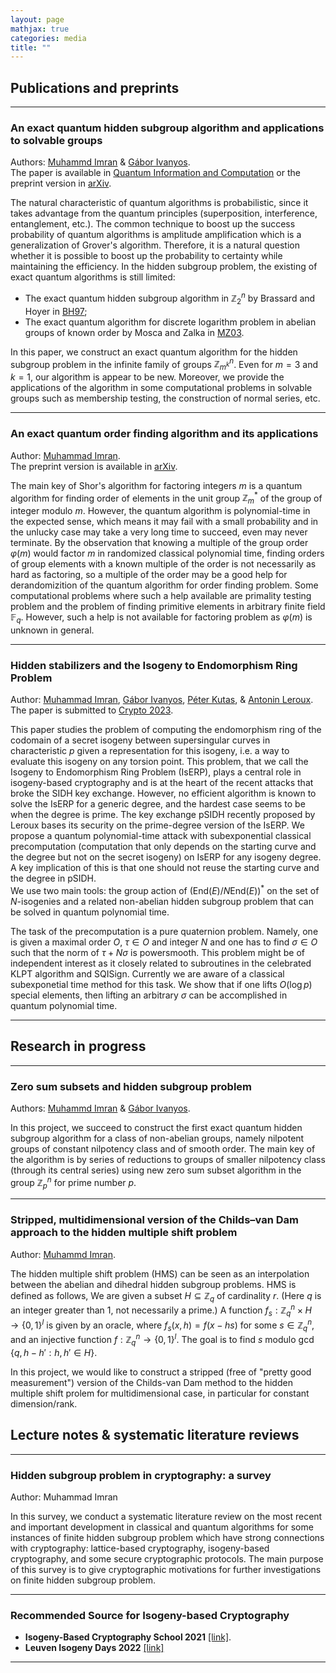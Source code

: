 ```yaml
---
layout: page
mathjax: true
categories: media
title: ""
---
```



## Publications and preprints

---
### An exact quantum hidden subgroup algorithm and applications to solvable groups
Authors: [Muhammd Imran](https://muh-imran.github.io) & [Gábor Ivanyos](http://old.sztaki.hu/~ivanyos/). <br>The paper is available in [Quantum Information and Computation](https://doi.org/10.26421/QIC22.9-10-4) or the preprint version in [arXiv](https://arxiv.org/pdf/2202.04047.pdf).

The natural characteristic of quantum algorithms is probabilistic, since it takes advantage from the quantum principles (superposition, interference, entanglement, etc.). The common technique to boost up the success probability of quantum algorithms is amplitude amplification which is a generalization of Grover's algorithm. Therefore, it is a natural question whether it is possible to boost up the probability to certainty while maintaining the efficiency. In the hidden subgroup problem, the existing of exact quantum algorithms is still limited:
* The exact quantum hidden subgroup algorithm in $\mathbb{Z}_2^n$ by Brassard and Hoyer in [BH97](https://arxiv.org/abs/quant-ph/9704027);
* The exact quantum algorithm for discrete logarithm problem in abelian groups of known order by Mosca and Zalka in [MZ03](https://arxiv.org/abs/quant-ph/0301093).

In this paper, we construct an exact quantum algorithm for the hidden subgroup problem in the infinite family of groups $\mathbb{Z}_{m^k}^n$. Even for $m=3$ and $k=1$, our algorithm is appear to be new. Moreover, we provide the applications of the algorithm in some computational problems in solvable groups such as membership testing, the construction of normal series, etc.

---
### An exact quantum order finding algorithm and its applications
Author: [Muhammad Imran](https://muh-imran.github.io). <br>The preprint version is available in [arXiv](https://arxiv.org/pdf/2205.04240.pdf).

The main key of Shor's algorithm for factoring integers $m$ is a quantum algorithm for finding order of elements in the unit group $\mathbb{Z}_m^*$ of the group of integer modulo $m$. However, the quantum algorithm is polynomial-time in the expected sense, which means it may fail with a small probability and in the unlucky case may take a very long time to succeed, even may never terminate. By the observation that knowing a multiple of the group order $\varphi(m)$ would factor $m$ in randomized classical polynomial time, finding orders of group elements with a known multiple of the order is not necessarily as hard as factoring, so a multiple of the order may be a good help for derandomizition of the quantum algorithm for order finding problem. Some computational problems where such a help available are primality testing problem and the problem of finding primitive elements in arbitrary finite field $\mathbb{F}_q$. However, such a help is not available for factoring problem as $\varphi(m)$ is unknown in general.

---
### Hidden stabilizers and the Isogeny to Endomorphism Ring Problem
Author: [Muhammad Imran](https://muh-imran.github.io), [Gábor Ivanyos](http://old.sztaki.hu/~ivanyos/), [Péter Kutas](https://sites.google.com/view/peterkutas89/main-page?authuser=0), & [Antonin Leroux](http://www.lix.polytechnique.fr/Labo/Antonin.LEROUX/). <br> The paper is submitted to [Crypto 2023](https://crypto.iacr.org/2023/).

This paper studies the problem of computing the endomorphism ring of the codomain of a secret isogeny between supersingular curves in characteristic $p$ given a representation for this isogeny, i.e. a way to evaluate this isogeny on any torsion point. This problem, that we call the Isogeny to Endomorphism Ring Problem (IsERP), plays a central role in isogeny-based cryptography and is at the heart of the recent attacks that broke the SIDH key exchange. 
  However, no efficient algorithm is known to solve the IsERP for a generic degree, and the hardest case seems to be when the degree is prime. The key exchange pSIDH recently proposed by Leroux bases its security on the prime-degree version of the IsERP.
  We propose a quantum polynomial-time attack with subexponential classical precomputation (computation that only depends on the starting curve and the degree but not on the secret isogeny) on IsERP for any isogeny degree.  A key implication of this is that one should not reuse the starting curve and the degree in pSIDH.  
  We use two main tools: the group action of $(\mathrm{End}(E)/N\mathrm{End}(E))^*$ on the set of $N$-isogenies and a related non-abelian hidden subgroup problem that can be solved in quantum polynomial time. 
  
  The task of the precomputation is a pure quaternion problem. Namely, one is given a maximal order $O$, $\tau\in O$ and integer $N$ and one has to find $\sigma\in O$ such that the norm of $\tau+N\sigma$ is powersmooth. This problem might be of independent interest as it closely related to subroutines in the celebrated KLPT algorithm and SQISign. Currently
  we are aware of a classical subexponetial time method for this task. We show that if one lifts $O(\log p)$ special elements, then lifting an arbitrary $\sigma$ can be accomplished in quantum polynomial time. 
  
---

## Research in progress

---
### Zero sum subsets and hidden subgroup problem
Authors: [Muhammd Imran](https://muh-imran.github.io) & [Gábor Ivanyos](http://old.sztaki.hu/~ivanyos/).
  
In this project, we succeed to construct the first exact quantum hidden subgroup algorithm for a class of non-abelian groups, namely nilpotent groups of constant nilpotency class and of smooth order. The main key of the algorithm is by series of reductions to groups of smaller nilpotency class (through its central series) using new zero sum subset algorithm in the group $\mathbb{Z}_p^n$ for prime number $p$.


---
### Stripped, multidimensional version of the Childs–van Dam approach to the hidden multiple shift problem
Author: [Muhammd Imran](https://muh-imran.github.io).

The hidden multiple shift problem (HMS) can be seen as an interpolation between the abelian and dihedral hidden subgroup problems. HMS is defined as follows, We are given a subset $H\subseteq \mathbb{Z}_q$ of cardinality $r$. (Here $q$ is an integer greater than $1$, not necessarily a prime.) A function $f_s:\mathbb{Z}_q^n\times H\rightarrow \{0,1\}^l$ is given by an oracle, where $f_s(x,h)=f(x-hs)$ for some $s\in \mathbb{Z}_q^n$, and an injective function $f:\mathbb{Z}_q^n \rightarrow \{0,1\}^l$. The goal is to find $s$ modulo $\gcd\{q,h-h':h,h'\in H\}$. 

In this project, we would like to construct a stripped (free of "pretty good measurement") version of the Childs-van Dam method to the hidden multiple shift prolem for multidimensional case, in particular for constant dimension/rank.

## Lecture notes & systematic literature reviews

---
### Hidden subgroup problem in cryptography: a survey
Author: Muhammad Imran

In this survey, we conduct a systematic literature review on the most recent and important development in classical and quantum algorithms for some instances of finite hidden subgroup problem which have strong connections with cryptography: lattice-based cryptography, isogeny-based cryptography, and some secure cryptographic protocols. The main purpose of this survey is to give cryptographic motivations for further investigations on finite hidden subgroup problem.

---
### Recommended Source for Isogeny-based Cryptography
* <b>Isogeny-Based Cryptography School 2021</b> [[link]](https://isogenyschool2020.co.uk/).
* <b>Leuven Isogeny Days 2022</b> [[link]](https://www.esat.kuleuven.be/cosic/projects/isocrypt/workshops/)

---
